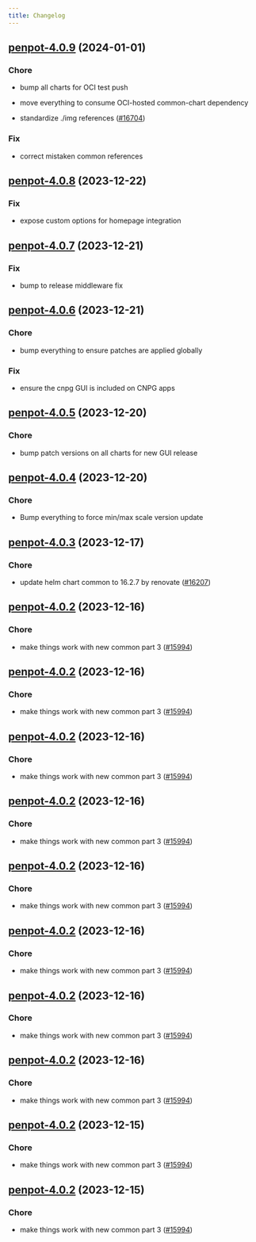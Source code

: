 ```yaml
---
title: Changelog
---
```




## [penpot-4.0.9](https://github.com/truecharts/charts/compare/penpot-4.0.8...penpot-4.0.9) (2024-01-01)

### Chore



- bump all charts for OCI test push

- move everything to consume OCI-hosted common-chart dependency

- standardize ./img references ([#16704](https://github.com/truecharts/charts/issues/16704))

### Fix



- correct mistaken common references
## [penpot-4.0.8](https://github.com/truecharts/charts/compare/penpot-4.0.7...penpot-4.0.8) (2023-12-22)

### Fix

- expose custom options for homepage integration

## [penpot-4.0.7](https://github.com/truecharts/charts/compare/penpot-4.0.6...penpot-4.0.7) (2023-12-21)

### Fix

- bump to release middleware fix

## [penpot-4.0.6](https://github.com/truecharts/charts/compare/penpot-4.0.5...penpot-4.0.6) (2023-12-21)

### Chore

- bump everything to ensure patches are applied globally

### Fix

- ensure the cnpg GUI is included on CNPG apps

## [penpot-4.0.5](https://github.com/truecharts/charts/compare/penpot-4.0.4...penpot-4.0.5) (2023-12-20)

### Chore

- bump patch versions on all charts for new GUI release

## [penpot-4.0.4](https://github.com/truecharts/charts/compare/penpot-4.0.3...penpot-4.0.4) (2023-12-20)

### Chore

- Bump everything to force min/max scale version update

## [penpot-4.0.3](https://github.com/truecharts/charts/compare/penpot-4.0.2...penpot-4.0.3) (2023-12-17)

### Chore

- update helm chart common to 16.2.7 by renovate ([#16207](https://github.com/truecharts/charts/issues/16207))

## [penpot-4.0.2](https://github.com/truecharts/charts/compare/penpot-3.0.3...penpot-4.0.2) (2023-12-16)

### Chore

- make things work with new common part 3 ([#15994](https://github.com/truecharts/charts/issues/15994))

## [penpot-4.0.2](https://github.com/truecharts/charts/compare/penpot-3.0.3...penpot-4.0.2) (2023-12-16)

### Chore

- make things work with new common part 3 ([#15994](https://github.com/truecharts/charts/issues/15994))

## [penpot-4.0.2](https://github.com/truecharts/charts/compare/penpot-3.0.3...penpot-4.0.2) (2023-12-16)

### Chore

- make things work with new common part 3 ([#15994](https://github.com/truecharts/charts/issues/15994))

## [penpot-4.0.2](https://github.com/truecharts/charts/compare/penpot-3.0.3...penpot-4.0.2) (2023-12-16)

### Chore

- make things work with new common part 3 ([#15994](https://github.com/truecharts/charts/issues/15994))

## [penpot-4.0.2](https://github.com/truecharts/charts/compare/penpot-3.0.3...penpot-4.0.2) (2023-12-16)

### Chore

- make things work with new common part 3 ([#15994](https://github.com/truecharts/charts/issues/15994))

## [penpot-4.0.2](https://github.com/truecharts/charts/compare/penpot-3.0.3...penpot-4.0.2) (2023-12-16)

### Chore

- make things work with new common part 3 ([#15994](https://github.com/truecharts/charts/issues/15994))

## [penpot-4.0.2](https://github.com/truecharts/charts/compare/penpot-3.0.3...penpot-4.0.2) (2023-12-16)

### Chore

- make things work with new common part 3 ([#15994](https://github.com/truecharts/charts/issues/15994))

## [penpot-4.0.2](https://github.com/truecharts/charts/compare/penpot-3.0.3...penpot-4.0.2) (2023-12-16)

### Chore

- make things work with new common part 3 ([#15994](https://github.com/truecharts/charts/issues/15994))

## [penpot-4.0.2](https://github.com/truecharts/charts/compare/penpot-3.0.3...penpot-4.0.2) (2023-12-15)

### Chore

- make things work with new common part 3 ([#15994](https://github.com/truecharts/charts/issues/15994))

## [penpot-4.0.2](https://github.com/truecharts/charts/compare/penpot-3.0.3...penpot-4.0.2) (2023-12-15)

### Chore

- make things work with new common part 3 ([#15994](https://github.com/truecharts/charts/issues/15994))
